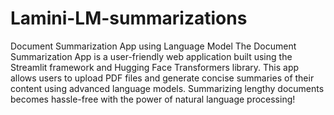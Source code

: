 # Lamini-LM-summarizations
Document Summarization App using Language Model
The Document Summarization App is a user-friendly web application built using the Streamlit framework and Hugging Face Transformers library. This app allows users to upload PDF files and generate concise summaries of their content using advanced language models. Summarizing lengthy documents becomes hassle-free with the power of natural language processing!
